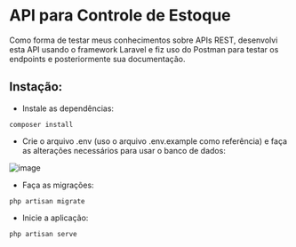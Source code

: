# API para Controle de Estoque

Como forma de testar meus conhecimentos sobre APIs REST, desenvolvi esta API usando o framework Laravel e fiz uso do Postman para testar os endpoints e posteriormente sua documentação.

## Instação:

* Instale as dependências:
```
composer install
```
* Crie o arquivo .env (uso o arquivo .env.example como referência) e faça as alterações necessários para usar o banco de dados:

![image](https://github.com/user-attachments/assets/b6b490c8-44ef-496d-bc1d-85e05b2763a0)

* Faça as migrações:
```
php artisan migrate
```
* Inicie a aplicação:
```
php artisan serve
```
